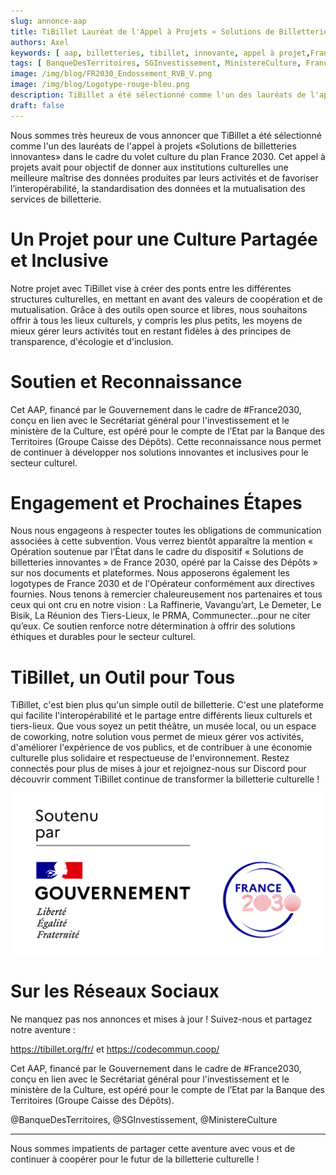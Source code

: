 ```yaml
---
slug: annonce-aap
title: TiBillet Lauréat de l'Appel à Projets « Solutions de Billetteries Innovantes » !
authors: Axel
keywords: [ aap, billetteries, tibillet, innovante, appel à projet,France2030, ministère de la culture, Caisse des Dépôts, Banque des Territoires, gouvernement ]
tags: [ BanqueDesTerritoires, SGInvestissement, MinistereCulture, France2030, tibillet, ]
image: /img/blog/FR2030_Endossement_RVB_V.png
image: /img/blog/Logotype-rouge-bleu.png
description: TiBillet a été sélectionné comme l'un des lauréats de l'appel à projets « Solutions de billetteries innovantes ».
draft: false
---
```



Nous sommes très heureux de vous annoncer que TiBillet a été sélectionné comme l'un des lauréats de l'appel à projets «Solutions de billetteries innovantes» dans le cadre du volet culture du plan France 2030. Cet appel à projets avait pour objectif de donner aux institutions culturelles une meilleure maîtrise des données produites par leurs activités 
et de favoriser l’interopérabilité, la standardisation des données et la mutualisation des services de billetterie.

# Un Projet pour une Culture Partagée et Inclusive

Notre projet avec TiBillet vise à créer des ponts entre les différentes structures culturelles, en mettant en avant des valeurs de coopération et de mutualisation. Grâce à des outils open source et libres, nous souhaitons offrir à tous les lieux culturels, y compris les plus petits, les moyens de mieux gérer leurs activités tout en restant fidèles à des principes de transparence, d'écologie et d'inclusion.

# Soutien et Reconnaissance

Cet AAP, financé par le Gouvernement dans le cadre de #France2030, conçu en lien avec le Secrétariat général pour l'investissement et le ministère de la Culture, est opéré pour le compte de l’Etat par la Banque des Territoires (Groupe Caisse des Dépôts). Cette reconnaissance nous permet de continuer à développer nos solutions innovantes et inclusives pour le secteur culturel.

# Engagement et Prochaines Étapes

Nous nous engageons à respecter toutes les obligations de communication associées à cette subvention. Vous verrez bientôt apparaître la mention « Opération soutenue par l’État dans le cadre du dispositif « Solutions de billetteries innovantes » de France 2030, opéré par la Caisse des Dépôts » sur nos documents et plateformes. Nous apposerons également les logotypes de France 2030 et de l'Opérateur conformément aux directives fournies.
Nous tenons à remercier chaleureusement nos partenaires et tous ceux qui ont cru en notre vision : La Raffinerie, Vavangu’art, Le Demeter, Le Bisik, La Réunion des Tiers-Lieux, le PRMA, Communecter…pour ne citer qu’eux. Ce soutien renforce notre détermination à offrir des solutions éthiques et durables pour le secteur culturel.

# TiBillet, un Outil pour Tous

TiBillet, c'est bien plus qu'un simple outil de billetterie. C'est une plateforme qui facilite l'interopérabilité et le partage entre différents lieux culturels et tiers-lieux. Que vous soyez un petit théâtre, un musée local, ou un espace de coworking, notre solution vous permet de mieux gérer vos activités, d'améliorer l'expérience de vos publics, et de contribuer à une économie culturelle plus solidaire et respectueuse de l'environnement.
Restez connectés pour plus de mises à jour et rejoignez-nous sur Discord pour découvrir comment TiBillet continue de transformer la billetterie culturelle !

![/img/blog/FR2030_Endossement_RVB_V.png](static/img/FR2030_Endossement_RVB_V.jpg)

# Sur les Réseaux Sociaux

Ne manquez pas nos annonces et mises à jour ! Suivez-nous et partagez notre aventure :

https://tibillet.org/fr/
et
https://codecommun.coop/

Cet AAP, financé par le Gouvernement dans le cadre de #France2030, conçu en lien avec le Secrétariat général pour l'investissement et le ministère de la Culture, est opéré pour le compte de l’Etat par la Banque des Territoires (Groupe Caisse des Dépôts).

@BanqueDesTerritoires, @SGInvestissement, @MinistereCulture
________________________________________

Nous sommes impatients de partager cette aventure avec vous et de continuer à coopérer pour le futur de la billetterie culturelle !
